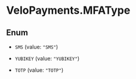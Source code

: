 # VeloPayments.MFAType

## Enum


* `SMS` (value: `"SMS"`)

* `YUBIKEY` (value: `"YUBIKEY"`)

* `TOTP` (value: `"TOTP"`)



